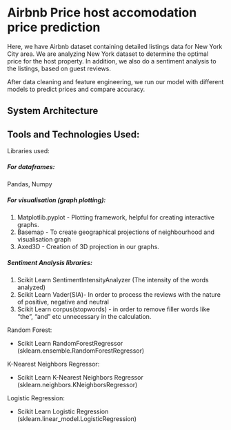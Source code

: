 # Airbnb Price host accomodation price prediction



Here, we have Airbnb dataset containing detailed listings data for New York City area. We are analyzing New York dataset to determine the optimal price for the host property. In addition, we also do a sentiment analysis to the listings, based on guest reviews.



After data cleaning and feature engineering, we run our model with different models to predict prices and compare accuracy.



## System Architecture 

[System Architecture Diagram]: AirbnbHostPropertyPrediction/data-files/SystemArchitecture-AirbnbPrediction.jpg	"System Architecture"

## Tools and Technologies Used:

Libraries used:

##### For dataframes: 

Pandas, Numpy

##### For visualisation (graph plotting):

1. Matplotlib.pyplot - Plotting framework, helpful for creating interactive graphs.
2. Basemap - To create geographical projections of neighbourhood and visualisation graph
3. Axed3D - Creation of 3D projection in our graphs.

##### Sentiment Analysis libraries:

1. Scikit Learn SentimentIntensityAnalyzer (The intensity of the words analyzed)	
2. Scikit Learn Vader(SIA)- In order to process the reviews with the nature of positive, negative and neutral
3. Scikit Learn corpus(stopwords) - in order to remove filler words like “the”, “and” etc unnecessary in the calculation.

Random Forest:

- Scikit Learn RandomForestRegressor (sklearn.ensemble.RandomForestRegressor)

K-Nearest Neighbors Regressor:

- Scikit Learn K-Nearest Neighbors Regressor (sklearn.neighbors.KNeighborsRegressor)

Logistic Regression:

- Scikit Learn Logistic Regression (sklearn.linear_model.LogisticRegression)